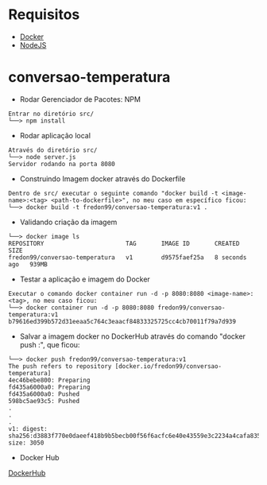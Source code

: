# Requisitos
- [Docker](https://www.docker.com/)
- [NodeJS](https://nodejs.org/)

# conversao-temperatura

* Rodar Gerenciador de Pacotes: NPM 
```
Entrar no diretório src/
└──> npm install
```

* Rodar aplicação local
```
Através do diretório src/
└──> node server.js
Servidor rodando na porta 8080
```

* Construindo Imagem docker através do Dockerfile
```
Dentro de src/ executar o seguinte comando "docker build -t <image-name>:<tag> <path-to-dockerfile>", no meu caso em específico ficou:
└──> docker build -t fredon99/conversao-temperatura:v1 .
```

* Validando criação da imagem
```
└──> docker image ls
REPOSITORY                       TAG       IMAGE ID       CREATED         SIZE
fredon99/conversao-temperatura   v1        d9575faef25a   8 seconds ago   939MB
```

* Testar a aplicação e imagem do Docker
```
Executar o comando docker container run -d -p 8080:8080 <image-name>:<tag>, no meu caso ficou:
└──> docker container run -d -p 8080:8080 fredon99/conversao-temperatura:v1
b79616ed399b572d31eeaa5c764c3eaacf84833325725cc4cb70011f79a7d939 
```

* Salvar a imagem docker no DockerHub através do comando "docker push <image-name>:<tag>", que ficou:
```
└──> docker push fredon99/conversao-temperatura:v1
The push refers to repository [docker.io/fredon99/conversao-temperatura]
4ec46bebe800: Preparing
fd435a6000a0: Preparing
fd435a6000a0: Pushed
598bc5ae93c5: Pushed
.
.
. 
v1: digest: sha256:d3883f770e0daeef418b9b5becb00f56f6acfc6e40e43559e3c2234a4cafa835 size: 3050
```

* Docker Hub

[DockerHub](https://hub.docker.com/repository/docker/orbite82/conversao-temperatura-2)
